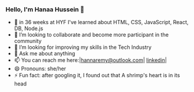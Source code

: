 ### Hello, I'm Hanaa Hussein 👋
 
- 🌱 in 36 weeks at HYF I've learned about HTML, CSS, JavaScript, React, DB, Node.js  
- 👯 I’m looking to collaborate and become more participant in the community
- 🤔 I’m looking for improving my skills in the Tech Industry
- 💬 Ask me about anything
- 📫 You can reach me here:|hannaremy@outlook.com| [linkedin](https://www.linkedin.com/in/hanna-hussein-135580238/)|
- 😄 Pronouns: she/her
- ⚡ Fun fact: after googling it, I found out that A shrimp's heart is in its head

